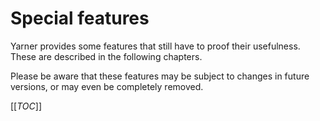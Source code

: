 # Special features

Yarner provides some features that still have to proof their usefulness.
These are described in the following chapters.

Please be aware that these features may be subject to changes in future versions, or may even be completely removed.

[[_TOC_]]
